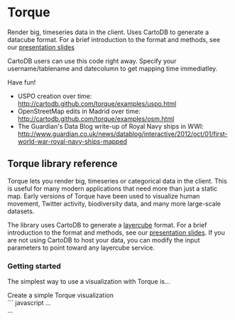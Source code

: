 Torque
==

Render big, timeseries data in the client. Uses CartoDB to generate a datacube format. For a brief introduction to the format and methods, see our [presentation slides](http://gijs.github.com/images/cartodb_datacubes.pdf)

CartoDB users can use this code right away. Specify your username/tablename and datecolumn to get mapping time immediatley.

Have fun!

* USPO creation over time: http://cartodb.github.com/torque/examples/uspo.html
* OpenStreetMap edits in Madrid over time: http://cartodb.github.com/torque/examples/osm.html
* The Guardian's Data Blog write-up of Royal Navy ships in WWI: http://www.guardian.co.uk/news/datablog/interactive/2012/oct/01/first-world-war-royal-navy-ships-mapped

## Torque library reference

Torque lets you render big, timeseries or categorical data in the client. This is useful for many modern applications that need more than just a static map. Early versions of Torque have been used to visualize human movement, Twitter activity, biodiversity data, and many more large-scale datasets.

The library uses CartoDB to generate a [layercube]() format. For a brief introduction to the format and methods, see our [presentation slides](http://gijs.github.com/images/cartodb_datacubes.pdf). If you are not using CartoDB to host your data, you can modify the input parameters to point toward any layercube service.

### Getting started

The simplest way to use a visualization with Torque is...

<div class="margin20"></div>
<div class="code_title">Create a simple Torque visualization</div>
  ``` javascript
    ...
    <body>
      <div id="map"></div>
    </body>
    ...
    <script>
      window.onload = function() {
	      // Create a Leaflet map
	      var map = new L.Map('map', {
	        zoomControl: true,
	        center: [40, 0],
	        //center: [36.60670888641815,  38.627929687],
	        zoom: 3
	      });

	      // Add a basemap, here we use one provided by Stamen
	      L.tileLayer('http://tile.stamen.com/toner/{z}/{x}/{y}.png', {
	        attribution: 'Stamen'
	      }).addTo(map);



	      // Add Torque visualization
	      // - create the torqueLayer object
	      // - add the torqueLayer to the map
	      var torqueLayer = new L.TorqueLayer({
	        provider: 'sql_api',
	        user       : 'viz2',
	        table      : 'ow',
	        column     : 'date',
	        countby    : 'count(cartodb_id)',
	        resolution: 1,
	        is_time: true,
	        steps: 750,
	        pixel_size: 4,
	        blendmode  : 'lighter'
	      });

	      torqueLayer.addTo(map);
	      var t = 0;
	      setInterval(function() {
	        torqueLayer.setKey((t++%750));
	      }, 100);
      }
    </script>
  ```
<div class="margin20"></div>

### API
[see reference](https://github.com/CartoDB/torque/blob/master/doc/API.md)

[Grab the complete example source code](https://github.com/CartoDB/torque/blob/master/examples/navy_leaflet.html)
